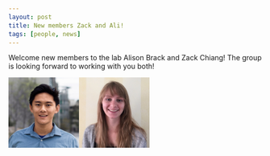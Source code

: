 ```yaml
---
layout: post
title: New members Zack and Ali!
tags: [people, news]
---
```


Welcome new members to the lab Alison Brack and Zack Chiang! The group is looking forward to working with you both!

<img alt="Zack Chiang" align="left" src="../media/people/ZackChiang.jpg" width="140" height="140"/>
<img alt="Alison Brack" align="left" src="../media/people/AlisonBrack.jpg" width="140" height="140"/>

<br><br>
<br><br>
